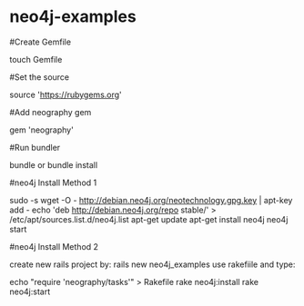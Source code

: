 neo4j-examples
==============

#Create Gemfile

touch Gemfile

#Set the source

source 'https://rubygems.org'

#Add neography gem

gem 'neography'

#Run bundler

bundle or bundle install

#neo4j Install Method 1

sudo -s
wget -O - http://debian.neo4j.org/neotechnology.gpg.key | apt-key add - 
echo 'deb http://debian.neo4j.org/repo stable/' > /etc/apt/sources.list.d/neo4j.list
apt-get update
apt-get install neo4j
neo4j start

#neo4j Install Method 2

create new rails project by: rails new neo4j_examples
use rakefiile and type:

echo "require 'neography/tasks'" > Rakefile
rake neo4j:install
rake neo4j:start

